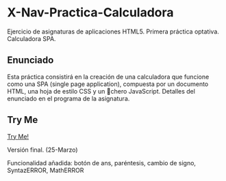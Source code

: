# X-Nav-Practica-Calculadora
Ejercicio de asignaturas de aplicaciones HTML5. Primera práctica optativa. Calculadora SPA.

## Enunciado

Esta práctica consistirá en la creación de una calculadora que funcione como una SPA (single page application), compuesta por un documento HTML, una hoja de estilo CSS y un chero JavaScript. Detalles del enunciado en el programa de la asignatura.

## Try Me

[Try Me!](https://adrioter94.github.io/X-Nav-Practica-Calculadora/calculadora.html)

Versión final. (25-Marzo)

Funcionalidad añadida: botón de ans, paréntesis, cambio de signo, SyntazERROR, MathERROR
